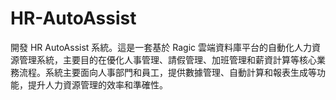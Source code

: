 # HR-AutoAssist
開發 HR AutoAssist 系統。這是一套基於 Ragic 雲端資料庫平台的自動化人力資源管理系統，主要目的在優化人事管理、請假管理、加班管理和薪資計算等核心業務流程。系統主要面向人事部門和員工，提供數據管理、自動計算和報表生成等功能，提升人力資源管理的效率和準確性。
